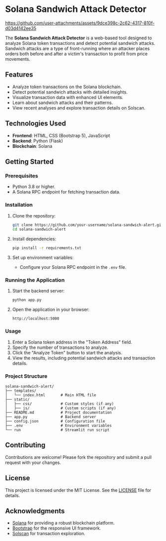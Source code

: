 # Solana Sandwich Attack Detector


https://github.com/user-attachments/assets/9dce398c-2c62-4317-810f-d03d4142ee35


The **Solana Sandwich Attack Detector** is a web-based tool designed to analyze Solana token transactions and detect potential sandwich attacks. Sandwich attacks are a type of front-running where an attacker places orders both before and after a victim's transaction to profit from price movements.

## Features

- Analyze token transactions on the Solana blockchain.
- Detect potential sandwich attacks with detailed insights.
- Visualize transaction data with enhanced UI elements.
- Learn about sandwich attacks and their patterns.
- View recent analyses and explore transaction details on Solscan.

## Technologies Used

- **Frontend**: HTML, CSS (Bootstrap 5), JavaScript
- **Backend**: Python (Flask)
- **Blockchain**: Solana

## Getting Started

### Prerequisites

- Python 3.8 or higher.
- A Solana RPC endpoint for fetching transaction data.

### Installation

1. Clone the repository:
   ```bash
   git clone https://github.com/your-username/solana-sandwich-alert.git
   cd solana-sandwich-alert
   ```

2. Install dependencies:
   ```bash
   pip install -r requirements.txt
   ```

3. Set up environment variables:
   - Configure your Solana RPC endpoint in the `.env` file.

### Running the Application

1. Start the backend server:
   ```bash
   python app.py
   ```

2. Open the application in your browser:
   ```
   http://localhost:5000
   ```



### Usage

1. Enter a Solana token address in the "Token Address" field.
2. Specify the number of transactions to analyze.
3. Click the "Analyze Token" button to start the analysis.
4. View the results, including potential sandwich attacks and transaction details.

### Project Structure

```
solana-sandwich-alert/
├── templates/
│   └── index.html       # Main HTML file
├── static/
│   ├── css/             # Custom styles (if any)
│   ├── js/              # Custom scripts (if any)
├── README.md            # Project documentation
├── app.py               # Backend server
├── config.json          # Configuration file
├── .env                 # Environment variables
└── run                  # Streamlit run script
```

## Contributing

Contributions are welcome! Please fork the repository and submit a pull request with your changes.

## License

This project is licensed under the MIT License. See the [LICENSE](LICENSE) file for details.

## Acknowledgments

- [Solana](https://solana.com) for providing a robust blockchain platform.
- [Bootstrap](https://getbootstrap.com) for the responsive UI framework.
- [Solscan](https://solscan.io) for transaction exploration.
